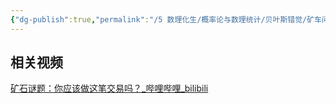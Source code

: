 ```yaml
---
{"dg-publish":true,"permalink":"/5 数理化生/概率论与数理统计/贝叶斯错觉/矿车问题/","title":"矿车问题"}
---
```



## 相关视频
[矿石谜题：你应该做这笔交易吗？\_哔哩哔哩\_bilibili](https://www.bilibili.com/video/BV12j41127aP/?spm_id_from=333.337.search-card.all.click&vd_source=20cb3e7c6ad3d64f0eb2d763ff005080)
